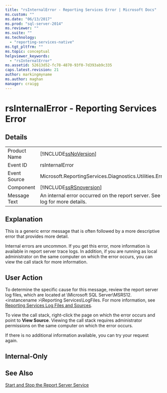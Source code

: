 ```yaml
---
title: "rsInternalError - Reporting Services Error | Microsoft Docs"
ms.custom: ""
ms.date: "06/13/2017"
ms.prod: "sql-server-2014"
ms.reviewer: ""
ms.suite: ""
ms.technology: 
  - "reporting-services-native"
ms.tgt_pltfrm: ""
ms.topic: conceptual
helpviewer_keywords: 
  - "rsInternalError"
ms.assetid: 52613d52-fc78-4870-93f0-7d393ab9c335
caps.latest.revision: 21
author: markingmyname
ms.author: maghan
manager: craigg
---
```

# rsInternalError - Reporting Services Error
    
## Details  
  
|||  
|-|-|  
|Product Name|[!INCLUDE[ssNoVersion](../../includes/ssnoversion-md.md)]|  
|Event ID|rsInternalError|  
|Event Source|Microsoft.ReportingServices.Diagnostics.Utilities.ErrorStrings|  
|Component|[!INCLUDE[ssRSnoversion](../../includes/ssrsnoversion-md.md)]|  
|Message Text|An internal error occurred on the report server. See the error log for more details.|  
  
## Explanation  
 This is a generic error message that is often followed by a more descriptive error that provides more detail.  
  
 Internal errors are uncommon. If you get this error, more information is available in report server trace logs. In addition, if you are running as local administrator on the same computer on which the error occurs, you can view the call stack for more information.  
  
## User Action  
 To determine the specific cause for this message, review the report server log files, which are located at \Microsoft SQL Server\MSRS12.\<instancename >\Reporting Services\LogFiles. For more information, see [Reporting Services Log Files and Sources](../report-server/reporting-services-log-files-and-sources.md).  
  
 To view the call stack, right-click the page on which the error occurs and point to **View Source**. Viewing the call stack requires administrator permissions on the same computer on which the error occurs.  
  
 If there is no additional information available, you can try your request again.  
  
## Internal-Only  
  
## See Also  
 [Start and Stop the Report Server Service](../report-server/start-and-stop-the-report-server-service.md)  
  
  
